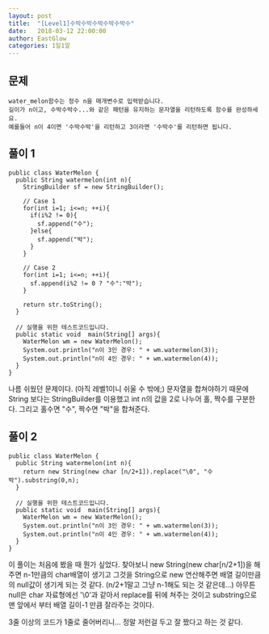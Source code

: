 ```yaml
---
layout: post
title:  "[Level1]수박수박수박수박수박수"
date:   2018-03-12 22:00:00
author: EastGlow
categories: 1일1알
---
```

## 문제
```
water_melon함수는 정수 n을 매개변수로 입력받습니다.
길이가 n이고, 수박수박수...와 같은 패턴을 유지하는 문자열을 리턴하도록 함수를 완성하세요.
예를들어 n이 4이면 '수박수박'을 리턴하고 3이라면 '수박수'를 리턴하면 됩니다.
```

## 풀이 1
~~~
public class WaterMelon {
  public String watermelon(int n){
    StringBuilder sf = new StringBuilder();

    // Case 1
    for(int i=1; i<=n; ++i){
      if(i%2 != 0){
        sf.append("수");
      }else{
        sf.append("박");
      }
    }

    // Case 2
    for(int i=1; i<=n; ++i){        
      sf.append(i%2 != 0 ? "수":"박");
    }

    return str.toString();
  }

  // 실행을 위한 테스트코드입니다.
  public static void  main(String[] args){
    WaterMelon wm = new WaterMelon();
    System.out.println("n이 3인 경우: " + wm.watermelon(3));
    System.out.println("n이 4인 경우: " + wm.watermelon(4));
  }
}
~~~
나름 쉬웠던 문제이다. (아직 레벨1이니 쉬울 수 밖에;) 문자열을 합쳐야하기 때문에 String 보다는 StringBuilder를 이용했고 int n의 값을 2로 나누어 홀, 짝수를 구분한다. 그리고 홀수면 "수", 짝수면 "박"을 합쳐준다.

## 풀이 2
~~~
public class WaterMelon {
  public String watermelon(int n){    
    return new String(new char [n/2+1]).replace("\0", "수박").substring(0,n);
  }

  // 실행을 위한 테스트코드입니다.
  public static void  main(String[] args){
    WaterMelon wm = new WaterMelon();
    System.out.println("n이 3인 경우: " + wm.watermelon(3));
    System.out.println("n이 4인 경우: " + wm.watermelon(4));
  }
}
~~~
이 풀이는 처음에 봤을 때 뭔가 싶었다. 찾아보니 new String(new char[n/2+1])을 해주면 n-1만큼의 char배열이 생기고 그것을 String으로 new 연산해주면 배열 길이만큼의 null값이 생기게 되는 것 같다. (n/2+1말고 그냥 n-1해도 되는 것 같은데...) 아무튼 null은 char 자료형에선 '\0'과 같아서 replace를 뒤에 쳐주는 것이고 substring으로 맨 앞에서 부터 배열 길이-1 만큼 잘라주는 것이다.

3줄 이상의 코드가 1줄로 줄어버리니... 정말 저런걸 두고 잘 짰다고 하는 것 같다.

